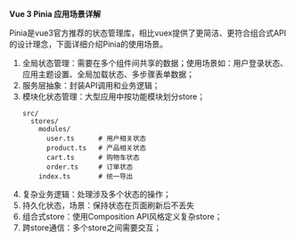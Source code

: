 **Vue 3 Pinia 应用场景详解**

Pinia是vue3官方推荐的状态管理库，相比vuex提供了更简洁、更符合组合式API的设计理念，下面详细介绍Pinia的使用场景。
1. 全局状态管理：需要在多个组件间共享的数据；使用场景如：用户登录状态、应用主题设置、全局加载状态、多步骤表单数据；
2. 服务层抽象：封装API调用和业务逻辑；
3. 模块化状态管理：大型应用中按功能模块划分store；
    ```
    src/
      stores/
        modules/
          user.ts      # 用户相关状态
          product.ts   # 产品相关状态
          cart.ts      # 购物车状态
          order.ts     # 订单状态
        index.ts       # 统一导出
    ```
4. 复杂业务逻辑：处理涉及多个状态的操作；
5. 持久化状态，场景：保持状态在页面刷新后不丢失
6. 组合式store：使用Composition API风格定义复杂store；
7. 跨store通信：多个store之间需要交互；
